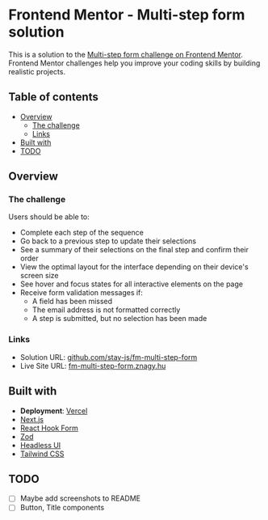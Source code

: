 # Frontend Mentor - Multi-step form solution

This is a solution to the [Multi-step form challenge on Frontend Mentor](https://www.frontendmentor.io/challenges/multistep-form-YVAnSdqQBJ). Frontend Mentor challenges help you improve your coding skills by building realistic projects.

## Table of contents

- [Overview](#overview)
  - [The challenge](#the-challenge)
  - [Links](#links)
- [Built with](#built-with)
- [TODO](#todo)

## Overview

### The challenge

Users should be able to:

- Complete each step of the sequence
- Go back to a previous step to update their selections
- See a summary of their selections on the final step and confirm their order
- View the optimal layout for the interface depending on their device's screen size
- See hover and focus states for all interactive elements on the page
- Receive form validation messages if:
  - A field has been missed
  - The email address is not formatted correctly
  - A step is submitted, but no selection has been made

### Links

- Solution URL: [github.com/stay-js/fm-multi-step-form](https://github.com/stay-js/fm-multi-step-form)
- Live Site URL: [fm-multi-step-form.znagy.hu](https://fm-multi-step-form.znagy.hu)

## Built with

- **Deployment**: [Vercel](https://vercel.com)
- [Next.js](https://nextjs.org)
- [React Hook Form](https://react-hook-form.com)
- [Zod](https://zod.dev)
- [Headless UI](https://headlessui.dev)
- [Tailwind CSS](https://tailwindcss.com)

## TODO

- [ ] Maybe add screenshots to README
- [ ] Button, Title components
